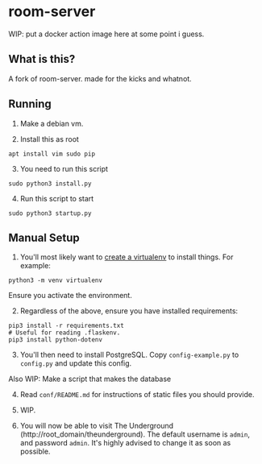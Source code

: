 # room-server
WIP: put a docker action image here at some point i guess.

## What is this?
A fork of room-server. made for the kicks and whatnot.

## Running

1. Make a debian vm.

2. Install this as root
```
apt install vim sudo pip 
```

3. You need to run this script

```
sudo python3 install.py
```

4. Run this script to start
```
sudo python3 startup.py
```

## Manual Setup

1. You'll most likely want to [create a virtualenv](https://docs.python.org/3/library/venv.html) to install things. For example:
```
python3 -m venv virtualenv
```
Ensure you activate the environment.

2. Regardless of the above, ensure you have installed requirements:
```
pip3 install -r requirements.txt
# Useful for reading .flaskenv.
pip3 install python-dotenv
```

3. You'll then need to install PostgreSQL. Copy `config-example.py` to `config.py` and update this config.

Also WIP: Make a script that makes the database

4. Read `conf/README.md` for instructions of static files you should provide.

5. WIP.

6. You will now be able to visit The Underground (http://root_domain/theunderground). The default username is `admin`, and password `admin`.
It's highly advised to change it as soon as possible.
